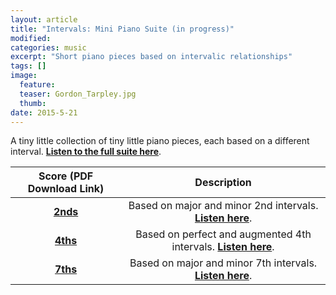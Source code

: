 ```yaml
---
layout: article
title: "Intervals: Mini Piano Suite (in progress)"
modified:
categories: music
excerpt: "Short piano pieces based on intervalic relationships"
tags: []
image:
  feature: 
  teaser: Gordon_Tarpley.jpg
  thumb:
date: 2015-5-21
---
```

A tiny little collection of tiny little piano pieces, each based on a different interval.  [**Listen to the full suite here**](https://soundcloud.com/capybarrage-reilly/sets/intervals-a-miniature-piano).

| Score (PDF Download Link) | Description |
|:-------------------------------------------------------------------------------------:|:----------------------------:|
| [**2nds**](https://drive.google.com/file/d/0ByNSDE0eceDFakhPWkl4OUtrUVU/view?usp=sharing) | Based on major and minor 2nd intervals.  [**Listen here**](https://soundcloud.com/capybarrage-reilly/2nds-performed-by-melissa-lin). |
| [**4ths**](https://drive.google.com/file/d/0ByNSDE0eceDFTEhSWG13bDRpMTQ/view?usp=sharing) | Based on perfect and augmented 4th intervals.  [**Listen here**](https://soundcloud.com/capybarrage-reilly/4ths-performed-by-melissa-lin?in=capybarrage-reilly/sets/intervals-a-miniature-piano). |
| [**7ths**](https://drive.google.com/file/d/0ByNSDE0eceDFVUgxdWF2bkhHRlE/view?usp=sharing) | Based on major and minor 7th intervals.  [**Listen here**](https://soundcloud.com/capybarrage-reilly/7ths-performed-by-melissa-lin?in=capybarrage-reilly/sets/intervals-a-miniature-piano). |
